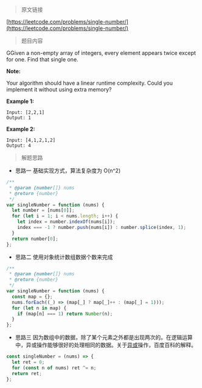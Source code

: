 > 原文链接

[https://leetcode.com/problems/single-number/](https://leetcode.com/problems/single-number/)

> 题目内容

GGiven a non-empty array of integers, every element appears twice except for one. Find that single one.

**Note:**

Your algorithm should have a linear runtime complexity. Could you implement it without using extra memory?

**Example 1:**

```
Input: [2,2,1]
Output: 1
```

**Example 2:**

```
Input: [4,1,2,1,2]
Output: 4
```

> 解题思路

- 思路一
  基础实现方式，算法复杂度为 O(n^2)

```js
/**
 * @param {number[]} nums
 * @return {number}
 */
var singleNumber = function (nums) {
  let number = [nums[0]];
  for (let i = 1; i < nums.length; i++) {
    let index = number.indexOf(nums[i]);
    index === -1 ? number.push(nums[i]) : number.splice(index, 1);
  }
  return number[0];
};
```

- 思路二
  使用对象统计数组数据个数来完成

```js
/**
 * @param {number[]} nums
 * @return {number}
 */
var singleNumber = function (nums) {
  const map = {};
  nums.forEach((_) => (map[_] ? map[_]++ : (map[_] = 1)));
  for (let n in map) {
    if (map[n] === 1) return Number(n);
  }
};
```

- 思路三
  因为数组中的数据，除了某个元素之外都是出现两次的。在逻辑运算中，异或操作能够很好的处理相同的数据。关于[异或](https://baike.baidu.com/item/%E5%BC%82%E6%88%96)操作，百度百科的解释。

```js
const singleNumber = (nums) => {
  let ret = 0;
  for (const n of nums) ret ^= n;
  return ret;
};
```
